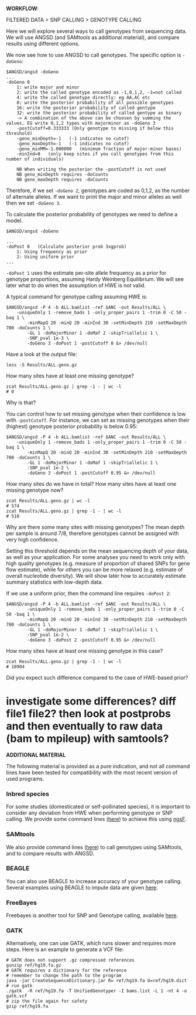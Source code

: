 
**WORKFLOW**:

FILTERED DATA > SNP CALLING > GENOTYPE CALLING

Here we will explore several ways to call genotypes from sequencing data.
We will use ANGSD (and SAMtools as additional material), and compare results using different options.

We now see how to use ANGSD to call genotypes.
The specific option is `-doGeno`:
```
$ANGSD/angsd -doGeno
...
-doGeno	0
	1: write major and minor
	2: write the called genotype encoded as -1,0,1,2, -1=not called
	4: write the called genotype directly: eg AA,AC etc 
	8: write the posterior probability of all possible genotypes
	16: write the posterior probability of called gentype
	32: write the posterior probability of called gentype as binary
	-> A combination of the above can be choosen by summing the values, EG write 0,1,2 types with majorminor as -doGeno 3
	-postCutoff=0.333333 (Only genotype to missing if below this threshold)
	-geno_minDepth=-1	(-1 indicates no cutof)
	-geno_maxDepth=-1	(-1 indicates no cutof)
	-geno_minMM=-1.000000	(minimum fraction af major-minor bases)
	-minInd=0	(only keep sites if you call genotypes from this number of individuals)

	NB When writing the posterior the -postCutoff is not used
	NB geno_minDepth requires -doCounts
	NB geno_maxDepth requires -doCounts
```

Therefore, if we set `-doGeno 2`, genotypes are coded as 0,1,2, as the number of alternate alleles.
If we want to print the major and minor alleles as well then we set `-doGeno 3`.

To calculate the posterior probability of genotypes we need to define a model.
```
$ANGSD/angsd -doGeno

...
-doPost	0	(Calculate posterior prob 3xgprob)
	1: Using frequency as prior
	2: Using uniform prior
...
```
`-doPost 1` uses the estimate per-site allele frequency as a prior for genotype proportions, assuming Hardy Weinberg Equilibrium.
We will see later what to do when the assumption of HWE is not valid.

A typical command for genotype calling assuming HWE is:

```
$ANGSD/angsd -P 4 -b ALL.bamlist -ref $ANC -out Results/ALL \
	-uniqueOnly 1 -remove_bads 1 -only_proper_pairs 1 -trim 0 -C 50 -baq 1 \
        -minMapQ 20 -minQ 20 -minInd 30 -setMinDepth 210 -setMaxDepth 700 -doCounts 1 \
        -GL 1 -doMajorMinor 1 -doMaf 2 -skipTriallelic 1 \
        -SNP_pval 1e-3 \
        -doGeno 3 -doPost 1 -postCutoff 0 &> /dev/null
```

Have a look at the output file:
```
less -S Results/ALL.geno.gz
```

How many sites have at least one missing genotype?
```
zcat Results/ALL.geno.gz | grep -1 - | wc -l
# 0
```

Why is that?

You can control how to set missing genotype when their confidence is low with `-postCutoff`.
For instance, we can set as missing genotypes when their (highest) genotype posterior probability is below 0.95:

```
$ANGSD/angsd -P 4 -b ALL.bamlist -ref $ANC -out Results/ALL \
	-uniqueOnly 1 -remove_bads 1 -only_proper_pairs 1 -trim 0 -C 50 -baq 1 \
        -minMapQ 20 -minQ 20 -minInd 30 -setMinDepth 210 -setMaxDepth 700 -doCounts 1 \
        -GL 1 -doMajorMinor 1 -doMaf 1 -skipTriallelic 1 \
        -SNP_pval 1e-2 \
        -doGeno 3 -doPost 1 -postCutoff 0.95 &> /dev/null
```

How many sites do we have in total?
How many sites have at least one missing genotype now?
```
zcat Results/ALL.geno.gz | wc -l
# 574
zcat Results/ALL.geno.gz | grep -1 - | wc -l
# 510
```

Why are there some many sites with missing genotypes?
The mean depth per sample is around 7/8, therefore genotypes cannot be assigned with very high confidence.

Setting this threshold depends on the mean sequencing depth of your data, as well as your application.
For some analyses you need to work only with high quality genotypes (e.g. measure of proportion of shared SNPs for gene flow estimate), while for others you can be more relaxed (e.g. estimate of overall nucleotide diversity).
We will show later how to accurately estimate summary statistics with low-depth data.

If we use a uniform prior, then the command line requires `-doPost 2`:

```
$ANGSD/angsd -P 4 -b ALL.bamlist -ref $ANC -out Results/ALL \
        -uniqueOnly 1 -remove_bads 1 -only_proper_pairs 1 -trim 0 -C 50 -baq 1 \
        -minMapQ 20 -minQ 20 -minInd 30 -setMinDepth 210 -setMaxDepth 700 -doCounts 1 \
        -GL 1 -doMajorMinor 1 -doMaf 1 -skipTriallelic 1 \
        -SNP_pval 1e-2 \
        -doGeno 3 -doPost 2 -postCutoff 0.95 &> /dev/null
```

How many sites have at least one missing genotype in this case?
```
zcat Results/ALL.geno.gz | grep -1 - | wc -l
# 10904
```

Did you expect such difference compared to the case of HWE-based prior?

# investigate some differences? diff file1 file2? then look at postprobs and then eventually to raw data (bam to mpileup) with samtools?

**ADDITIONAL MATERIAL**

The following material is provided as a pure indication, and not all command lines have been tested for compatibility with the most recent version of used programs.

### Inbred species

For some studies (domesticated or self-pollinated species), it is important to consider any deviation from HWE when performing genotype or SNP calling.
We provide some command lines ([here](https://github.com/mfumagalli/EvoGen_course/tree/master/Files/inbreeding.md)) to achieve this using [ngsF](https://github.com/fgvieira/ngsF).

### SAMtools

We also provide command lines ([here](https://github.com/mfumagalli/EvoGen_course/tree/master/Files/genocall_samtools.md)) to call genotypes using SAMtools, and to compare results with ANGSD.

### BEAGLE

You can also use BEAGLE to increase accuracy of your genotype calling.
Several examples using BEAGLE to impute data are given [here](https://github.com/mfumagalli/EvoGen_course/tree/master/Files/imputation.md).

### FreeBayes

Freebayes is another tool for SNP and Genotype calling, available [here](https://github.com/ekg/freebayes).

### GATK

Alternatively, one can use GATK, which runs slower and requires more steps. Here is an example to generate a VCF file:
```
# GATK does not support .gz compressed references
gunzip ref/hg19.fa.gz
# GATK requires a dictionary for the reference
# remember to change the path to the program
java -jar CreateSequenceDictionary.jar R= ref/hg19.fa O=ref/hg19.dict
# run gatk
./gatk  -R ref/hg19.fa -T UnifiedGenotyper -I bams.list -L 1 -nt 4 -o gatk.vcf
# zip the file again for safety
gzip ref/hg19.fa
```





